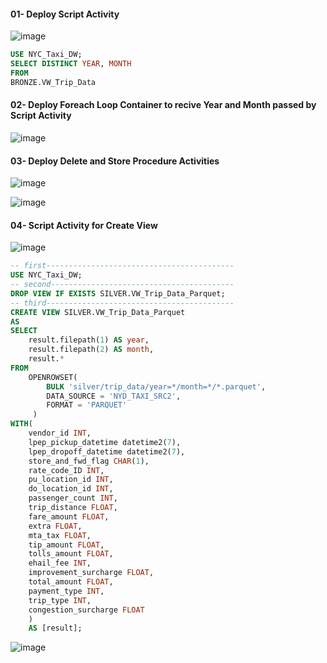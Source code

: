
#### 01- Deploy Script Activity
![image](https://github.com/user-attachments/assets/1e1604aa-bf69-4f51-8bc2-74b06c333761)
````sql
USE NYC_Taxi_DW;
SELECT DISTINCT YEAR, MONTH
FROM 
BRONZE.VW_Trip_Data
````
#### 02- Deploy Foreach Loop Container to recive Year and Month passed by Script Activity
![image](https://github.com/user-attachments/assets/02fa2cd6-13f2-4692-8ef2-c74b24e3c8a8)

#### 03- Deploy Delete and Store Procedure Activities
![image](https://github.com/user-attachments/assets/855aa0b0-0c75-4f5b-9eee-13ec6d60152f)

![image](https://github.com/user-attachments/assets/067e93ac-e706-4c7b-9521-f702a3063423)

#### 04- Script Activity for Create View

![image](https://github.com/user-attachments/assets/fcc2dc9e-e108-4beb-b0cc-8e3131ae7f3a)
````sql
-- first------------------------------------------
USE NYC_Taxi_DW;
-- second-----------------------------------------
DROP VIEW IF EXISTS SILVER.VW_Trip_Data_Parquet;
-- third------------------------------------------
CREATE VIEW SILVER.VW_Trip_Data_Parquet
AS
SELECT
    result.filepath(1) AS year,
    result.filepath(2) AS month,
    result.*
FROM
    OPENROWSET(
        BULK 'silver/trip_data/year=*/month=*/*.parquet',
        DATA_SOURCE = 'NYD_TAXI_SRC2',
        FORMAT = 'PARQUET'
     ) 
WITH(
    vendor_id INT,
    lpep_pickup_datetime datetime2(7),
    lpep_dropoff_datetime datetime2(7),
    store_and_fwd_flag CHAR(1),
    rate_code_ID INT,
    pu_location_id INT,
    do_location_id INT,
    passenger_count INT,
    trip_distance FLOAT,
    fare_amount FLOAT,
    extra FLOAT,
    mta_tax FLOAT,
    tip_amount FLOAT,
    tolls_amount FLOAT,
    ehail_fee INT,
    improvement_surcharge FLOAT,
    total_amount FLOAT,
    payment_type INT,
    trip_type INT,
    congestion_surcharge FLOAT
	)
	AS [result];
````





![image](https://github.com/user-attachments/assets/dfe5485c-683c-4204-89f0-8f36713d939c)
